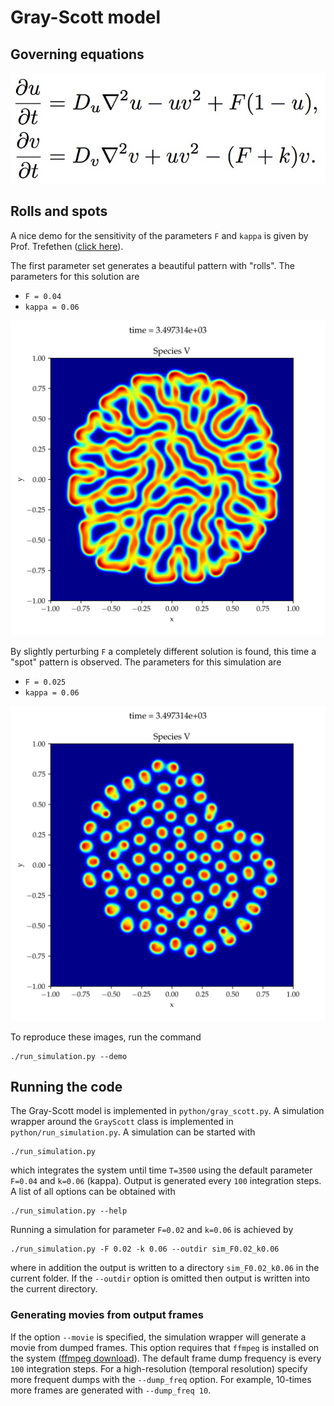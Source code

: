 # Gray-Scott model

## Governing equations

![](./gray-scott-formula.jpg "Reaction-Diffusion system")


## Rolls and spots

A nice demo for the sensitivity of the parameters `F` and `kappa` is given by
Prof. Trefethen ([click
here](https://www.chebfun.org/examples/pde/GrayScott.html)).

The first parameter set generates a beautiful pattern with "rolls".  The
parameters for this solution are

* `F = 0.04`
* `kappa = 0.06`

![](./rolls.png "Rolls pattern")

By slightly perturbing `F` a completely different solution is found, this time a
"spot" pattern is observed.  The parameters for this simulation are

* `F = 0.025`
* `kappa = 0.06`

![](./spots.png "Spots pattern")

To reproduce these images, run the command

```
./run_simulation.py --demo
```



## Running the code

The Gray-Scott model is implemented in `python/gray_scott.py`.  A simulation
wrapper around the `GrayScott` class is implemented in
`python/run_simulation.py`.  A simulation can be started with

```
./run_simulation.py
```

which integrates the system until time `T=3500` using the default parameter
`F=0.04` and `k=0.06` (kappa).  Output is generated every `100` integration
steps.  A list of all options can be obtained with

```
./run_simulation.py --help
```

Running a simulation for parameter `F=0.02` and `k=0.06` is achieved by

```
./run_simulation.py -F 0.02 -k 0.06 --outdir sim_F0.02_k0.06
```

where in addition the output is written to a directory `sim_F0.02_k0.06` in the
current folder.  If the `--outdir` option is omitted then output is written into
the current directory.


### Generating movies from output frames

If the option `--movie` is specified, the simulation wrapper will generate a
movie from dumped frames.  This option requires that `ffmpeg` is installed on
the system ([ffmpeg download](https://ffmpeg.org/download.html)).  The default
frame dump frequency is every `100` integration steps.  For a high-resolution
(temporal resolution) specify more frequent dumps with the `--dump_freq` option.
For example, 10-times more frames are generated with `--dump_freq 10`.
